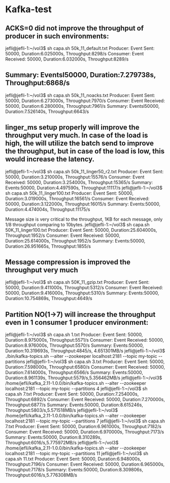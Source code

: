 # Kafka-test


## ACKS=0 did not improve the throughput of producer in such environments:
jefli@jefli-1:~/vol3$ sh capa.sh 50k_11_default.txt
Producer: Event Sent:     50000, Duration:6.025000s, Throughput:8298/s
Consumer: Event Received: 50000, Duration:6.032000s, Throughput:8289/s
## Summary: Eventsl50000, Duration:7.279738s, Throughput:6868/s
jefli@jefli-1:~/vol3$ sh capa.sh 50k_11_noacks.txt
Producer: Event Sent:     50000, Duration:6.273000s, Throughput:7970/s
Consumer: Event Received: 50000, Duration:6.280000s, Throughput:7961/s
Summary: Eventsl50000, Duration:7.526140s, Throughput:6643/s

## linger_ms setup properly will improve the throughput very much. In case of the load is high, the will utilize the batch send to improve the throughput, but in case of the load is low, this would increase the latency.
jefli@jefli-1:~/vol3$ sh capa.sh 50k_11_linger50_r2.txt
Producer: Event Sent:     50000, Duration:3.210000s, Throughput:15576/s
Consumer: Event Received: 50000, Duration:3.254000s, Throughput:15365/s
Summary: Events:50000, Duration:4.497590s, Throughput:11117/s
jefli@jefli-1:~/vol3$ sh capa.sh 50k_11_linger100.txt
Producer: Event Sent:     50000, Duration:3.019000s, Throughput:16561/s
Consumer: Event Received: 50000, Duration:3.122000s, Throughput:16015/s
Summary: Events:50000, Duration:4.474004s, Throughput:11175/s

Message size is very critical to the throughput,  1KB for each message, only 1/8 throughput comparing to   10bytes.
jefli@jefli-1:~/vol3$ sh capa.sh 50K_11_linger100.txt
Producer: Event Sent:     50000, Duration:25.604000s, Throughput:1952/s
Consumer: Event Received: 50000, Duration:25.614000s, Throughput:1952/s
Summary: Events:50000, Duration:26.951665s, Throughput:1855/s

## Message compression is improved the throughput very much
jefli@jefli-1:~/vol3$ sh capa.sh 50K_11_gzip.txt
Producer: Event Sent:     50000, Duration:9.411000s, Throughput:5312/s
Consumer: Event Received: 50000, Duration:9.416000s, Throughput:5310/s
Summary: Events:50000, Duration:10.754869s, Throughput:4649/s

## Partition NO(1->7) will increase the throughput even in 1 consumer  1 producer environment:
jefli@jefli-1:~/vol3$ sh capa.sh 1.txt
Producer: Event Sent:     50000, Duration:8.975000s, Throughput:5571/s
Consumer: Event Received: 50000, Duration:8.976000s, Throughput:5570/s
Summary: Events:50000, Duration:10.319693s, Throughput:4845/s, 4.651301MB/s
jefli@jefli-1:~/vol3$ ./bin/kafka-topics.sh --alter --zookeeper localhost:2181 --topic my-topic --partitions 
jefli@jefli-1:~/vol3$ sh capa.sh 3.txt
Producer: Event Sent:     50000, Duration:7.598000s, Throughput:6580/s
Consumer: Event Received: 50000, Duration:7.614000s, Throughput:6566/s
Summary: Events:50000, Duration:8.961139s, Throughput:5579/s,5.356462MB/s
jefli@jefli-1:~/vol3$ /home/jefli/kafka_2.11-1.0.0/bin/kafka-topics.sh --alter --zookeeper localhost:2181 --topic my-topic --partitions 4
jefli@jefli-1:~/vol3$ sh capa.sh 7.txt
Producer: Event Sent:     50000, Duration:7.254000s, Throughput:6892/s
Consumer: Event Received: 50000, Duration:7.270000s, Throughput:6877/s
Summary: Events:50000, Duration:8.615246s, Throughput:5803/s,5.571518MB/s
jefli@jefli-1:~/vol3$ /home/jefli/kafka_2.11-1.0.0/bin/kafka-topics.sh --alter --zookeeper localhost:2181 --topic my-topic --partitions 7
jefli@jefli-1:~/vol3$ sh capa.sh 7.txt
Producer: Event Sent:     50000, Duration:6.961000s, Throughput:7182/s
Consumer: Event Received: 50000, Duration:6.970000s, Throughput:7173/s
Summary: Events:50000, Duration:8.310289s, Throughput:6016/s,5.775972MB/s
jefli@jefli-1:~/vol3$ /home/jefli/kafka_2.11-1.0.0/bin/kafka-topics.sh --alter --zookeeper localhost:2181 --topic my-topic --partitions 11
jefli@jefli-1:~/vol3$ sh capa.sh 11.txt
Producer: Event Sent:     50000, Duration:6.948000s, Throughput:7196/s
Consumer: Event Received: 50000, Duration:6.965000s, Throughput:7178/s
Summary: Events:50000, Duration:8.309806s, Throughput:6016/s,5.776308MB/s
